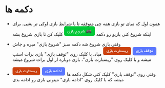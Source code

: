 # دکمه ها

-   همون اول که میای تو بازی همه چی متوقفه تا با شرایط بازی اوکی تر بشی. برای اینکه شروع کنی بازیو رو دکمه ![start button](../../../../_assets/images/enviroments/3-buttons-start.png) کلیک کن تا بازی شروع بشه

-   وقتی بازی شروع شه دکمه سبز "شروع بازی" میره و جاش ![pause button](../../../../_assets/images/enviroments/3-buttons-pause-restart.png) میاد. با کلیک روی "توقف بازی" بازی برات استپ میشه و با کلیک روی "ریستارت بازی"، بازی دوباره از اول برات شروع میشه

-   وقتی روی "توقف بازی" کلیک کنی شکل دکمه ها ![resume button](../../../../_assets/images/enviroments/3-buttons-resume-restart.png) میشه که با کلیک روی "ادامه بازی" میتونی بازی رو ادامه بدی
